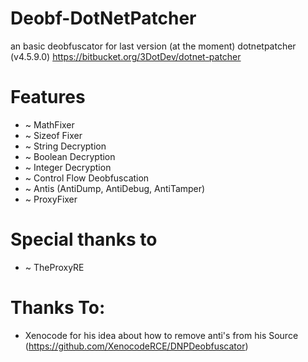 # Deobf-DotNetPatcher
an basic deobfuscator for last version (at the moment) dotnetpatcher (v4.5.9.0) https://bitbucket.org/3DotDev/dotnet-patcher

# Features
* ~ MathFixer
* ~ Sizeof Fixer
* ~ String Decryption
* ~ Boolean Decryption
* ~ Integer Decryption
* ~ Control Flow Deobfuscation
* ~ Antis (AntiDump, AntiDebug, AntiTamper)
* ~ ProxyFixer


# Special thanks to
* ~ TheProxyRE

# Thanks To:
* Xenocode for his idea about how to remove anti's from his Source (https://github.com/XenocodeRCE/DNPDeobfuscator)
